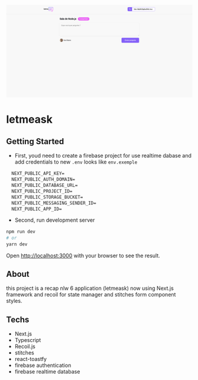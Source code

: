 <div style="text-align: center;">
<img src="images/readme.png" alt="logo"/>
</div>

# letmeask

## Getting Started

- First, youd need to create a firebase project for use realtime dabase and add credentials to new `.env` looks like `env.exemple`

```env
  NEXT_PUBLIC_API_KEY=
  NEXT_PUBLIC_AUTH_DOMAIN=
  NEXT_PUBLIC_DATABASE_URL=
  NEXT_PUBLIC_PROJECT_ID=
  NEXT_PUBLIC_STORAGE_BUCKET=
  NEXT_PUBLIC_MESSAGING_SENDER_ID=
  NEXT_PUBLIC_APP_ID=
```

- Second, run development server

```bash
npm run dev
# or
yarn dev
```

Open [http://localhost:3000](http://localhost:3000) with your browser to see the result.

## About

this project is a recap nlw 6 application (letmeask) now using Next.js framework and recoil for state manager and stitches form component styles.

## Techs

- Next.js
- Typescript
- Recoil.js
- stitches
- react-toastfy
- firebase authentication
- firebase realtime database
